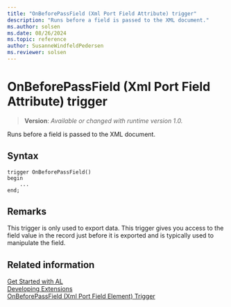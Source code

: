```yaml
---
title: "OnBeforePassField (Xml Port Field Attribute) trigger"
description: "Runs before a field is passed to the XML document."
ms.author: solsen
ms.date: 08/26/2024
ms.topic: reference
author: SusanneWindfeldPedersen
ms.reviewer: solsen
---
```

[//]: # (START>DO_NOT_EDIT)
[//]: # (IMPORTANT:Do not edit any of the content between here and the END>DO_NOT_EDIT.)
[//]: # (Any modifications should be made in the .xml files in the ModernDev repo.)

# OnBeforePassField (Xml Port Field Attribute) trigger
> **Version**: _Available or changed with runtime version 1.0._

Runs before a field is passed to the XML document.


## Syntax
```AL
trigger OnBeforePassField()
begin
    ...
end;
```



[//]: # (IMPORTANT: END>DO_NOT_EDIT)

## Remarks  
 This trigger is only used to export data. This trigger gives you access to the field value in the record just before it is exported and is typically used to manipulate the field.  


## Related information  
[Get Started with AL](../../devenv-get-started.md)  
[Developing Extensions](../../devenv-dev-overview.md)  
[OnBeforePassField (Xml Port Field Element) Trigger](../xmlportfieldelement/devenv-onbeforepassfield-xmlportfieldelement-trigger.md)
